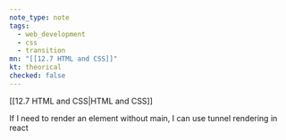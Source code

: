 ```yaml
---
note_type: note
tags:
  - web_development
  - css
  - transition
mn: "[[12.7 HTML and CSS]]"
kt: theorical
checked: false
---
```

[[12.7 HTML and CSS|HTML and CSS]]

If I need to render an element without main, I can use tunnel rendering in react 
